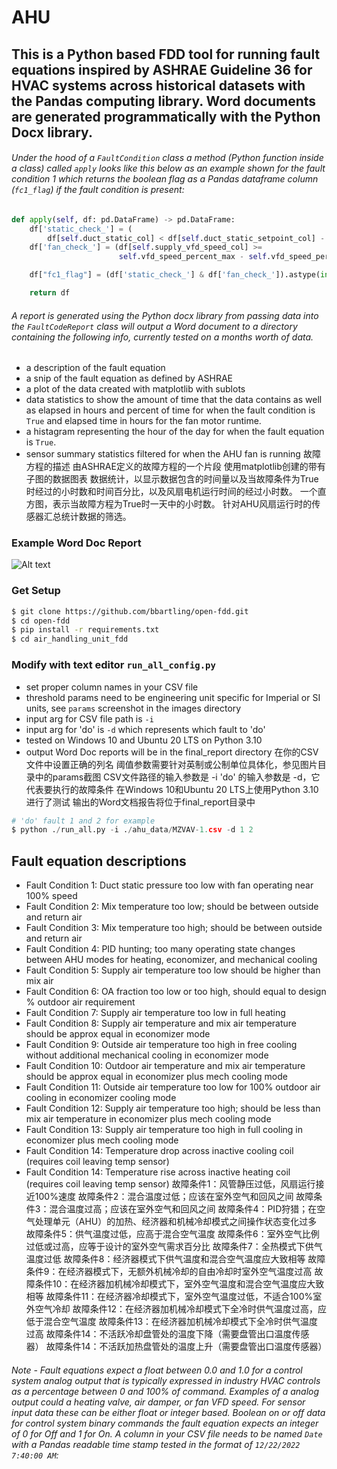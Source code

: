 # AHU

## This is a Python based FDD tool for running fault equations inspired by ASHRAE Guideline 36 for HVAC systems across historical datasets with the Pandas computing library. Word documents are generated programmatically with the Python Docx library.

###### Under the hood of a `FaultCondition` class a method (Python function inside a class) called `apply` looks like this below as an example shown for the fault condition 1 which returns the boolean flag as a Pandas dataframe column (`fc1_flag`) if the fault condition is present:
```python
def apply(self, df: pd.DataFrame) -> pd.DataFrame:
    df['static_check_'] = (
        df[self.duct_static_col] < df[self.duct_static_setpoint_col] - self.duct_static_inches_err_thres)
    df['fan_check_'] = (df[self.supply_vfd_speed_col] >=
                        self.vfd_speed_percent_max - self.vfd_speed_percent_err_thres)

    df["fc1_flag"] = (df['static_check_'] & df['fan_check_']).astype(int)

    return df
```
	
###### A report is generated using the Python docx library from passing data into the `FaultCodeReport` class will output a Word document to a directory containing the following info, currently tested on a months worth of data.
* a description of the fault equation
* a snip of the fault equation as defined by ASHRAE
* a plot of the data created with matplotlib with sublots
* data statistics to show the amount of time that the data contains as well as elapsed in hours and percent of time for when the fault condition is `True` and elapsed time in hours for the fan motor runtime.
* a histagram representing the hour of the day for when the fault equation is `True`.
* sensor summary statistics filtered for when the AHU fan is running
故障方程的描述
由ASHRAE定义的故障方程的一个片段
使用matplotlib创建的带有子图的数据图表
数据统计，以显示数据包含的时间量以及当故障条件为True时经过的小时数和时间百分比，以及风扇电机运行时间的经过小时数。
一个直方图，表示当故障方程为True时一天中的小时数。
针对AHU风扇运行时的传感器汇总统计数据的筛选。

### Example Word Doc Report
![Alt text](/air_handling_unit_fdd/images/fc1_report_screenshot_all.png)

### Get Setup
```bash
$ git clone https://github.com/bbartling/open-fdd.git
$ cd open-fdd
$ pip install -r requirements.txt
$ cd air_handling_unit_fdd
```

### Modify with text editor `run_all_config.py`
* set proper column names in your CSV file 
* threshold params need to be engineering unit specific for Imperial or SI units, see `params` screenshot in the images directory
* input arg for CSV file path is `-i`
* input arg for 'do' is `-d` which represents which fault to 'do'
* tested on Windows 10 and Ubuntu 20 LTS on Python 3.10
* output Word Doc reports will be in the final_report directory
在你的CSV文件中设置正确的列名
阈值参数需要针对英制或公制单位具体化，参见图片目录中的params截图
CSV文件路径的输入参数是 -i
'do' 的输入参数是 -d，它代表要执行的故障条件
在Windows 10和Ubuntu 20 LTS上使用Python 3.10进行了测试
输出的Word文档报告将位于final_report目录中
```python
# 'do' fault 1 and 2 for example
$ python ./run_all.py -i ./ahu_data/MZVAV-1.csv -d 1 2
```

## Fault equation descriptions
* Fault Condition 1: Duct static pressure too low with fan operating near 100% speed
* Fault Condition 2: Mix temperature too low; should be between outside and return air
* Fault Condition 3: Mix temperature too high; should be between outside and return air
* Fault Condition 4: PID hunting; too many operating state changes between AHU modes for heating, economizer, and mechanical cooling
* Fault Condition 5: Supply air temperature too low should be higher than mix air
* Fault Condition 6: OA fraction too low or too high, should equal to design % outdoor air requirement
* Fault Condition 7: Supply air temperature too low in full heating
* Fault Condition 8: Supply air temperature and mix air temperature should be approx equal in economizer mode
* Fault Condition 9: Outside air temperature too high in free cooling without additional mechanical cooling in economizer mode
* Fault Condition 10: Outdoor air temperature and mix air temperature should be approx equal in economizer plus mech cooling mode
* Fault Condition 11: Outside air temperature too low for 100% outdoor air cooling in economizer cooling mode
* Fault Condition 12: Supply air temperature too high; should be less than mix air temperature in economizer plus mech cooling mode
* Fault Condition 13: Supply air temperature too high in full cooling in economizer plus mech cooling mode
* Fault Condition 14: Temperature drop across inactive cooling coil (requires coil leaving temp sensor)
* Fault Condition 14: Temperature rise across inactive heating coil (requires coil leaving temp sensor)
故障条件1：风管静压过低，风扇运行接近100%速度
故障条件2：混合温度过低；应该在室外空气和回风之间
故障条件3：混合温度过高；应该在室外空气和回风之间
故障条件4：PID狩猎；在空气处理单元（AHU）的加热、经济器和机械冷却模式之间操作状态变化过多
故障条件5：供气温度过低，应高于混合空气温度
故障条件6：室外空气比例过低或过高，应等于设计的室外空气需求百分比
故障条件7：全热模式下供气温度过低
故障条件8：经济器模式下供气温度和混合空气温度应大致相等
故障条件9：在经济器模式下，无额外机械冷却的自由冷却时室外空气温度过高
故障条件10：在经济器加机械冷却模式下，室外空气温度和混合空气温度应大致相等
故障条件11：在经济器冷却模式下，室外空气温度过低，不适合100%室外空气冷却
故障条件12：在经济器加机械冷却模式下全冷时供气温度过高，应低于混合空气温度
故障条件13：在经济器加机械冷却模式下全冷时供气温度过高
故障条件14：不活跃冷却盘管处的温度下降（需要盘管出口温度传感器）
故障条件14：不活跃加热盘管处的温度上升（需要盘管出口温度传感器）

###### Note - Fault equations expect a float between 0.0 and 1.0 for a control system analog output that is typically expressed in industry HVAC controls as a percentage between 0 and 100% of command. Examples of a analog output could a heating valve, air damper, or fan VFD speed. For sensor input data these can be either float or integer based. Boolean on or off data for control system binary commands the fault equation expects an integer of 0 for Off and 1 for On. A column in your CSV file needs to be named `Date` with a Pandas readable time stamp tested in the format of `12/22/2022  7:40:00 AM`:



